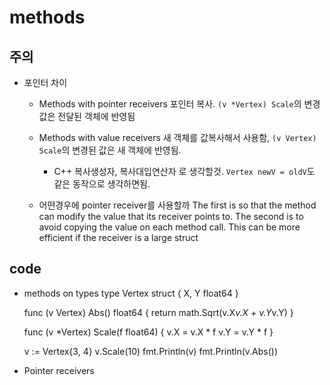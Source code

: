 # methods

## 주의

- 포인터 차이
  - Methods with pointer receivers
    포인터 복사.
    `(v *Vertex) Scale`의 변경값은 전달된 객체에 반영됨

  - Methods with value receivers
    새 객체를 값복사해서 사용함,
    `(v Vertex) Scale`의 변경된 값은 새 객체에 반영됨.

    - C++ 복사생성자, 복사대입연산자 로 생각할것.
      `Vertex newV = oldV`도 같은 동작으로 생각하면됨.

  - 어떤경우에 pointer receiver를 사용할까
    The first is so that the method can modify the value that its receiver points to.
    The second is to avoid copying the value on each method call. This can be more efficient if the receiver is a large struct

## code

- methods on types
  type Vertex struct {
    X, Y float64
  }

  func (v Vertex) Abs() float64 {
    return math.Sqrt(v.X*v.X + v.Y*v.Y)
  }

  func (v *Vertex) Scale(f float64) {
    v.X = v.X * f
    v.Y = v.Y * f
  }

  v := Vertex{3, 4}
	v.Scale(10)
	fmt.Println(v)
	fmt.Println(v.Abs())

- Pointer receivers
  
